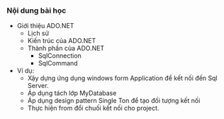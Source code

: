 ### Nội dung bài học

- Giới thiệu ADO.NET
  - Lịch sử
  - Kiến trúc của ADO.NET
  - Thành phần của ADO.NET
    - SqlConnection
    - SqlCommand
- Ví dụ:
  - Xậy dựng ứng dụng windows form Application để kết nối đến Sql Server.
  - Áp dụng tách lớp MyDatabase
  - Áp dụng design pattern Single Ton để tạo đối tượng kết nối
  - Thực hiện from đổi chuối kết nối cho project.
